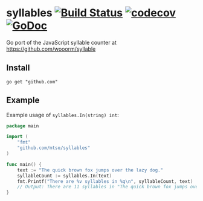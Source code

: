 # syllables [![Build Status](https://travis-ci.org/mtso/syllables.svg?branch=master)](https://travis-ci.org/mtso/syllables) [![codecov](https://codecov.io/gh/mtso/syllables/branch/master/graph/badge.svg)](https://codecov.io/gh/mtso/syllables) [![GoDoc](https://godoc.org/github.com/mtso/syllables?status.svg)](https://godoc.org/github.com/mtso/syllables)

Go port of the JavaScript syllable counter at https://github.com/wooorm/syllable

## Install

```
go get "github.com"
```

## Example

Example usage of `syllables.In(string) int`:

```go
package main

import (
	"fmt"
	"github.com/mtso/syllables"
)

func main() {
	text := "The quick brown fox jumps over the lazy dog."
	syllableCount := syllables.In(text)
	fmt.Printf("There are %v syllables in %q\n", syllableCount, text)
	// Output: There are 11 syllables in "The quick brown fox jumps over the lazy dog."
}
```
